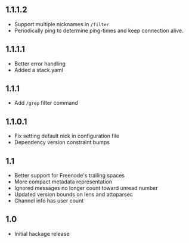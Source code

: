 1.1.1.2
-------
* Support multiple nicknames in `/filter`
* Periodically ping to determine ping-times and keep connection alive.

1.1.1.1
-------
* Better error handling
* Added a stack.yaml

1.1.1
-----
* Add `/grep` filter command

1.1.0.1
-------
* Fix setting default nick in configuration file
* Dependency version constraint bumps

1.1
---
* Better support for Freenode's trailing spaces
* More compact metadata representation
* Ignored messages no longer count toward unread number
* Updated version bounds on lens and attoparsec
* Channel info has user count

1.0
---
* Initial hackage release
